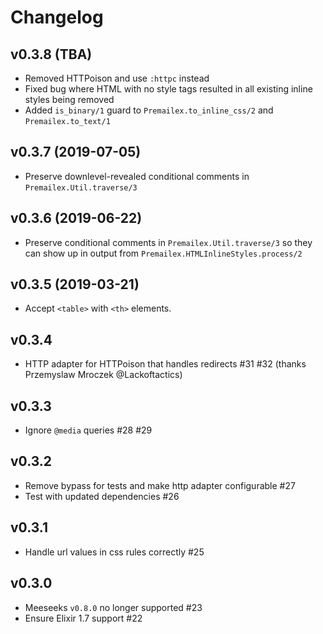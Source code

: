 # Changelog

## v0.3.8 (TBA)

* Removed HTTPoison and use `:httpc` instead
* Fixed bug where HTML with no style tags resulted in all existing inline styles being removed
* Added `is_binary/1` guard to `Premailex.to_inline_css/2` and `Premailex.to_text/1`

## v0.3.7 (2019-07-05)

* Preserve downlevel-revealed conditional comments in `Premailex.Util.traverse/3`

## v0.3.6 (2019-06-22)

* Preserve conditional comments in `Premailex.Util.traverse/3` so they can show up in output from `Premailex.HTMLInlineStyles.process/2`

## v0.3.5 (2019-03-21)

* Accept `<table>` with `<th>` elements.

## v0.3.4

* HTTP adapter for HTTPoison that handles redirects #31 #32 (thanks Przemyslaw Mroczek @Lackoftactics)

## v0.3.3

* Ignore `@media` queries  #28 #29

## v0.3.2

* Remove bypass for tests and make http adapter configurable #27
* Test with updated dependencies #26

## v0.3.1

* Handle url values in css rules correctly #25

## v0.3.0

* Meeseeks `v0.8.0` no longer supported #23
* Ensure Elixir 1.7 support #22
